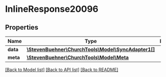 # InlineResponse20096

## Properties
Name | Type | Description | Notes
------------ | ------------- | ------------- | -------------
**data** | [**\StevenBuehner\ChurchTools\Model\SyncAdapter1[]**](SyncAdapter1.md) |  | [optional] 
**meta** | [**\StevenBuehner\ChurchTools\Model\Meta**](Meta.md) |  | [optional] 

[[Back to Model list]](../../README.md#documentation-for-models) [[Back to API list]](../../README.md#documentation-for-api-endpoints) [[Back to README]](../../README.md)

